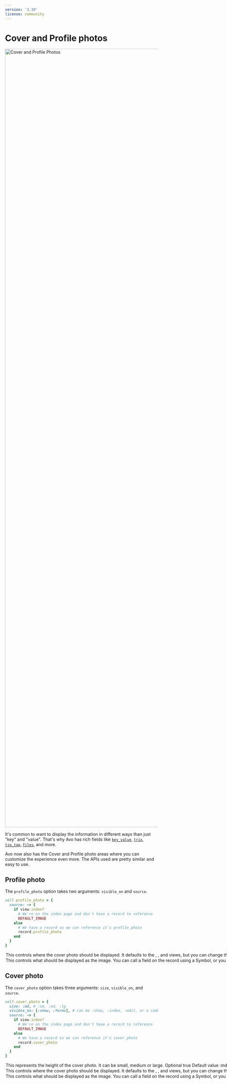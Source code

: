 ```yaml
---
version: '3.10'
license: community
---
```


# Cover and Profile photos

<Image src="/assets/img/3_0/cover-and-profile-photo/cover-and-profile-photo.png" alt="Cover and Profile Photos" width="2560 " height=" 1876" class="mt-8" />

It's common to want to display the information in different ways than just "key" and "value". That's why Avo has rich fields like [`key_value`](./fields/key_value), [`trix`](./fields/trix), [`tip_tap`](./fields/tip_tap), [`files`](./fields/files), and more.

Avo now also has the Cover and Profile photo areas where you can customize the experience even more.
The APIs used are pretty similar and easy to use.

## Profile photo

The `profile_photo` option takes two arguments: `visible_on` and `source`.

```ruby
self.profile_photo = {
  source: -> {
    if view.index?
      # We're on the index page and don't have a record to reference
      DEFAULT_IMAGE
    else
      # We have a record so we can reference it's profile_photo
      record.profile_photo
    end
  }
}
```

<Option name="`visible_on`">
This controls where the cover photo should be displayed.

It defaults to the <Show />, <Edit />, and <New /> views, but you can change that to be displayed to the <Index /> view or a combination of views.

##### Optional

`true`

##### Default value

`[:show, :forms]`

#### Possible values

You may choose one view or a combination of them using an array.

`:show`, `:edit`, `:new`, `:index`, `:forms`, `:display`, `[:show, :edit]`;
</Option>

<Option name="`source`">
This controls what should be displayed as the image.

You can call a field on the record using a `Symbol`, or you can open a block where you have access to the `record` and add your own value.

##### Default value

`nil`

#### Possible values

You can call a field on the `record` using a symbol.

```ruby
self.profile_photo = {
  source: :profile_photo # this will run `record.profile_photo`
}
```

Use a block to compute your own value.

```ruby
self.profile_photo = {
  source: -> {
    if view.index?
      # We're on the index page and don't have a record to reference
      DEFAULT_IMAGE
    else
      # We have a record so we can reference it's profile_photo
      record.profile_photo
    end
  }
}
```
</Option>

## Cover photo

The `cover_photo` option takes three arguments: `size`, `visible_on`, and `source`.

```ruby
self.cover_photo = {
  size: :md, # :sm, :md, :lg
  visible_on: [:show, :forms], # can be :show, :index, :edit, or a combination [:show, :index]
  source: -> {
    if view.index?
      # We're on the index page and don't have a record to reference
      DEFAULT_IMAGE
    else
      # We have a record so we can reference it's cover_photo
      record.cover_photo
    end
  }
}
```

<Option name="`size`">
This represents the height of the cover photo. It can be small, medium or large.

##### Optional

`true`

##### Default value

`:md`

#### Possible values

`:sm`, `:md`, or `:lg`
</Option>

<Option name="`visible_on`">
This controls where the cover photo should be displayed.

It defaults to the <Show />, <Edit />, and <New /> views, but you can change that to be displayed to the <Index /> view or a combination of views.

##### Optional

`true`

##### Default value

`[:show, :forms]`

#### Possible values

You may choose one view or a combination of them using an array.

`:show`, `:edit`, `:new`, `:index`, `:forms`, `:display`, `[:show, :edit]`;
</Option>

<Option name="`source`">
This controls what should be displayed as the image.

You can call a field on the record using a `Symbol`, or you can open a block where you have access to the `record` and add your own value.

##### Default value

`nil`

#### Possible values

You can call a field on the `record` using a symbol.

```ruby
self.cover_photo = {
  source: :cover_photo # this will run `record.cover_photo`
}
```

Use a block to compute your own value.

```ruby
self.cover_photo = {
  source: -> {
    if view.index?
      # We're on the index page and don't have a record to reference
      DEFAULT_IMAGE
    else
      # We have a record so we can reference it's cover_photo
      record.cover_photo
    end
  }
}
```
</Option>
